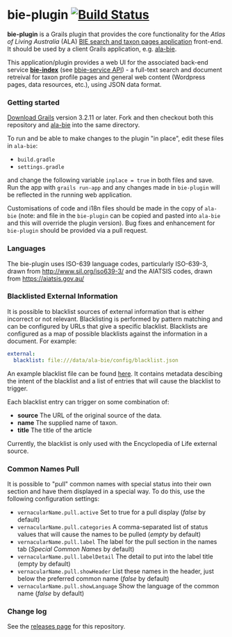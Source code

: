 # bie-plugin  [![Build Status](https://travis-ci.org/AtlasOfLivingAustralia/bie-plugin.svg?branch=master)](https://travis-ci.org/AtlasOfLivingAustralia/bie-plugin)

**bie-plugin** is a Grails plugin that provides the core functionality for the _Atlas of Living Australia_ (ALA) [BIE search and taxon pages application](http://bie.ala.org.au/search) front-end. It should be used by a client Grails application, e.g. [ala-bie](https://github.com/AtlasOfLivingAustralia/ala-bie).

This application/plugin provides a web UI for the associated back-end service  [**bie-index**](https://github.com/AtlasOfLivingAustralia/bie-index) (see [bbie-service API](http://bie.ala.org.au/ws)) - a full-text search and document retreival for taxon profile pages and general web content (Wordpress pages, data resources, etc.), using JSON data format.

### Getting started

[Download Grails](https://grails.org/download.html) version 3.2.11 or later. Fork and then checkout both this repository and [ala-bie](https://github.com/AtlasOfLivingAustralia/ala-bie) into the same directory. 

To run and be able to make changes to the plugin "in place", edit these files in `ala-bie`:
* `build.gradle`
* `settings.gradle`

and change the following variable `inplace = true` in both files and save. Run the app with `grails run-app` and any changes made in `bie-plugin` will be reflected in the running web application. 

Customisations of code and i18n files should be made in the copy of `ala-bie` (note: and file in the `bie-plugin` can be copied and pasted into `ala-bie` and this will override the plugin version). Bug fixes and enhancement for `bie-plugin` should be provided via a pull request.

### Languages

The bie-plugin uses ISO-639 language codes, particularly ISO-639-3, drawn from http://www.sil.org/iso639-3/ and the AIATSIS codes, drawn from https://aiatsis.gov.au/

### Blacklisted External Information

It is possible to blacklist sources of external information
that is either incorrect or not relevant.
Blacklisting is performed by pattern matching and can be configured by URLs that give a specific blacklist.
Blacklists are configured as a map of possible blacklists against the information in a document.
For example:

```yaml
external:
  blacklist: file:///data/ala-bie/config/blacklist.json
```

An example blacklist file can be found [here](src/test/resources/test-blacklist.json).
It contains metadata descibing the intent of the blacklist and
a list of entries that will cause the blacklist to trigger.

Each blacklist entry can trigger on some combination of:

* **source** The URL of the original source of the data.
* **name** The supplied name of taxon.
* **title** The title of the article

Currently, the blacklist is only used with the Encyclopedia of Life external source.


### Common Names Pull

It is possible to "pull" common names with special status into their own section and have them displayed in a special way.
To do this, use the following configuration settings:

* `vernacularName.pull.active` Set to true for a pull display (*false* by default)
* `vernacularName.pull.categories` A comma-separated list of status values that will cause the names to be pulled (*empty* by default)
* `vernacularName.pull.label` The label for the pull section in the names tab (*Special Common Names* by default)
* `vernacularName.pull.labelDetail` The detail to put into the label title (empty by default)
* `vernacularName.pull.showHeader` List these names in the header, just below the preferred common name (*false* by default)
* `vernacularName.pull.showLanguage` Show the language of the common name (*false* by default)

### Change log
See the [releases page](https://github.com/AtlasOfLivingAustralia/bie-plugin/releases) for this repository.

